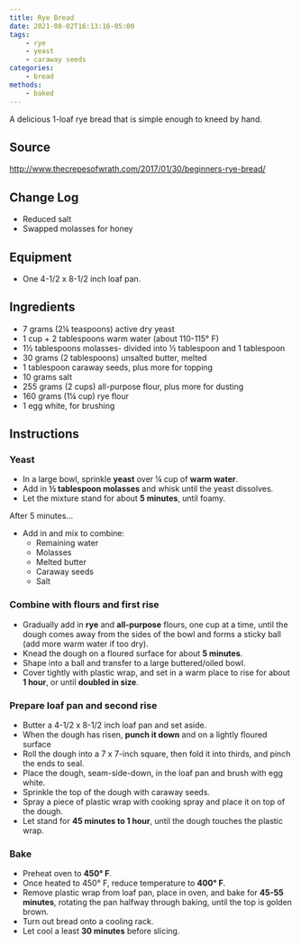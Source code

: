 ```yaml
---
title: Rye Bread
date: 2021-08-02T16:13:16-05:00
tags:
    - rye
    - yeast
    - caraway seeds
categories: 
    - bread
methods:
    - baked
---
```


A delicious 1-loaf rye bread that is simple enough to kneed by hand.

## Source
http://www.thecrepesofwrath.com/2017/01/30/beginners-rye-bread/

## Change Log

-   Reduced salt
-   Swapped molasses for honey

## Equipment

-   One 4-1/2 x 8-1/2 inch loaf pan.

## Ingredients

-   7 grams (2¼ teaspoons) active dry yeast
-   1 cup + 2 tablespoons warm water (about 110-115° F)
-   1½ tablespoons molasses- divided into ½ tablespoon and 1 tablespoon
-   30 grams (2 tablespoons) unsalted butter, melted
-   1 tablespoon caraway seeds, plus more for topping
-   10 grams salt
-   255 grams (2 cups) all-purpose flour, plus more for dusting
-   160 grams (1¼ cup) rye flour
-   1 egg white, for brushing

## Instructions

### Yeast

-   In a large bowl, sprinkle **yeast** over ¼ cup of **warm water**.
-   Add in **½ tablespoon molasses** and whisk until the yeast
    dissolves.
-   Let the mixture stand for about **5 minutes**, until foamy.

After 5 minutes...

-   Add in and mix to combine:
    -   Remaining water
    -   Molasses
    -   Melted butter
    -   Caraway seeds
    -   Salt

### Combine with flours and first rise

-   Gradually add in **rye** and **all-purpose** flours, one cup at a
    time, until the dough comes away from the sides of the bowl and
    forms a sticky ball (add more warm water if too dry).
-   Knead the dough on a floured surface for about **5 minutes**.
-   Shape into a ball and transfer to a large buttered/oiled bowl.
-   Cover tightly with plastic wrap, and set in a warm place to rise for
    about **1 hour**, or until **doubled in size**.

### Prepare loaf pan and second rise

-   Butter a 4-1/2 x 8-1/2 inch loaf pan and set aside.
-   When the dough has risen, **punch it down** and on a lightly floured
    surface
-   Roll the dough into a 7 x 7-inch square, then fold it into thirds,
    and pinch the ends to seal.
-   Place the dough, seam-side-down, in the loaf pan and brush with egg
    white.
-   Sprinkle the top of the dough with caraway seeds.
-   Spray a piece of plastic wrap with cooking spray and place it on top
    of the dough.
-   Let stand for **45 minutes to 1 hour**, until the dough touches the
    plastic wrap.

### Bake

-   Preheat oven to **450° F**.
-   Once heated to 450° F, reduce temperature to **400° F**.
-   Remove plastic wrap from loaf pan, place in oven, and bake for
    **45-55 minutes**, rotating the pan halfway through baking, until
    the top is golden brown.
-   Turn out bread onto a cooling rack.
-   Let cool a least **30 minutes** before slicing.
